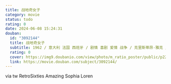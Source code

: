 ```yaml
---
title: 战地奇女子
category: movie
status: todo
rating: 0
date: 2024-06-08 15:24:31
douban:
  id: "3092144"
  title: 战地奇女子
  subtitle: 1962 / 意大利 法国 西班牙 / 剧情 喜剧 爱情 战争 / 克里斯蒂昂-雅克 / 索菲娅·罗兰 罗贝尔·侯赛因
  rating: 0
  cover: https://img9.doubanio.com/view/photo/m_ratio_poster/public/p2241818274.jpg
  link: https://movie.douban.com/subject/3092144/
---
```


via tw RetroSixties Amazing Sophia Loren